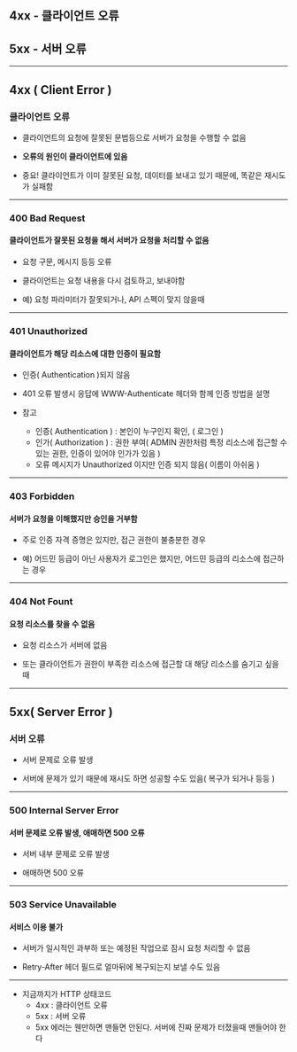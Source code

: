 ## 4xx - 클라이언트 오류
## 5xx - 서버 오류

---

## 4xx ( Client Error )
### 클라이언트 오류

- 클라이언트의 요청에 잘못된 문법등으로 서버가 요청을 수행할 수 없음


- **오류의 원인이 클라이언트에 있음**


- 중요! 클라이언트가 이미 잘못된 요청, 데이터를 보내고 있기 때문에, 똑같은 재시도가 실패함

---

### 400 Bad Request
#### 클라이언트가 잘못된 요청을 해서 서버가 요청을 처리할 수 없음

- 요청 구문, 메시지 등등 오류


- 클라이언트는 요청 내용을 다시 검토하고, 보내야함


- 예) 요청 파라미터가 잘못되거나, API 스펙이 맞지 않을때

---

### 401 Unauthorized
#### 클라이언트가 해당 리소스에 대한 인증이 필요함

- 인증( Authentication )되지 않음


- 401 오류 발생시 응답에 WWW-Authenticate 헤더와 함께 인증 방법을 설명


- 참고
  - 인증( Authentication ) : 본인이 누구인지 확인, ( 로그인 )
  - 인가( Authorization ) : 권한 부여( ADMIN 권한처럼 특정 리소스에 접근할 수 있는 권한, 인증이 있어야 인가가 있음 )
  - 오류 메시지가 Unauthorized 이지만 인증 되지 않음( 이름이 아쉬움 )

---

### 403 Forbidden
#### 서버가 요청을 이해했지만 승인을 거부함

- 주로 인증 자격 증명은 있지만, 접근 권한이 불충분한 경우


- 예) 어드민 등급이 아닌 사용자가 로그인은 했지만, 어드민 등급의 리소스에 접근하는 경우

---

### 404 Not Fount
#### 요청 리소스를 찾을 수 없음

- 요청 리소스가 서버에 없음


- 또는 클라이언트가 권한이 부족한 리소스에 접근할 대 해당 리소스를 숨기고 싶을 때

---

## 5xx( Server Error )
### 서버 오류

- 서버 문제로 오류 발생


- 서버에 문제가 있기 때문에 재시도 하면 성공할 수도 있음( 복구가 되거나 등등 )

---

### 500 Internal Server Error
#### 서버 문제로 오류 발생, 애매하면 500 오류

- 서버 내부 문제로 오류 발생


- 애매하면 500 오류

---

### 503 Service Unavailable
#### 서비스 이용 불가

- 서버가 일시적인 과부하 또는 예정된 작업으로 잠시 요청 처리할 수 없음


- Retry-After 헤더 필드로 얼마뒤에 복구되는지 보낼 수도 있음

---

- 지금까지가 HTTP 상태코드
  - 4xx : 클라이언트 오류
  - 5xx : 서버 오류
  - 5xx 에러는 웬만하면 맨들면 안된다. 서버에 진짜 문제가 터졌을때 맨들어야 한다